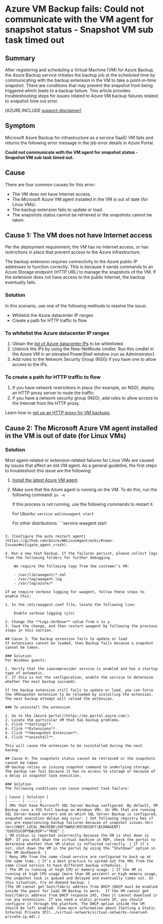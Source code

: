 <properties
   pageTitle="Azure VM Backup fails: Could not communicate with the VM agent for snapshot status - Snapshot VM sub task timed out | Microsoft Azure"
   description="Symptoms causes and resolutions for Azure VM backup failures related to could not communicate with the VM agent for snapshot status. Snapshot VM sub task timed out error"
   services="backup"
   documentationCenter=""
   authors="genlin"
   manager="jwhit"
   editor=""/>

<tags
    ms.service="backup"
    ms.workload="storage-backup-recovery"
    ms.tgt_pltfrm="na"
    ms.devlang="na"
    ms.topic="article"
    ms.date="04/21/2016"
    ms.author="jimpark; markgal"/>

# Azure VM Backup fails: Could not communicate with the VM agent for snapshot status - Snapshot VM sub task timed out

## Summary

After registering and scheduling a Virtual Machine (VM) for Azure Backup, the Azure Backup service initiates the backup job at the scheduled time by communicating with the backup extension in the VM to take a point-in-time snapshot. There are conditions that may prevent the snapshot from being triggered which leads to a backup failure. This article provides troubleshooting steps for issues related to Azure VM backup failures related to snapshot time out error.

[AZURE.INCLUDE [support-disclaimer](../../includes/support-disclaimer.md)]

## Symptom

Microsoft Azure Backup for infrastructure as a service (IaaS) VM fails and returns the following error message in the job error details in Azure Portal.

**Could not communicate with the VM agent for snapshot status - Snapshot VM sub task timed out.**

## Cause
There are four common causes for this error:

- The VM does not have Internet access.
- The Microsoft Azure VM agent installed in the VM is out of date (for Linux VMs).
- The backup extension fails to update or load.
- The snapshots status cannot be retrieved or the snapshots cannot be taken.

## Cause 1: The VM does not have Internet access
Per the deployment requirement, the VM has no Internet access, or has restrictions in place that prevent access to the Azure infrastructure.

The backup extension requires connectivity to the Azure public IP addresses to function correctly. This is because it sends commands to an Azure Storage endpoint (HTTP URL) to manage the snapshots of the VM. If the extension does not have access to the public Internet, the backup eventually fails.

### Solution
In this scenario, use one of the following methods to resolve the issue:

- Whitelist the Azure datacenter IP ranges
- Create a path for HTTP traffic to flow

### To whitelist the Azure datacenter IP ranges

1. Obtain the [list of Azure datacenter IPs](https://www.microsoft.com/download/details.aspx?id=41653) to be whitelisted.
2. Unblock the IPs by using the New-NetRoute cmdlet. Run this cmdlet in the Azure VM in an elevated PowerShell window (run as Administrator).
3. Add rules to the Network Security Group (NSG) if you have one to allow access to the IPs.

### To create a path for HTTP traffic to flow

1. If you have network restrictions in place (for example, an NSG), deploy an HTTP proxy server to route the traffic.
2. If you have a network security group (NSG), add rules to allow access to the Internet from the HTTP proxy.

Learn how to [set up an HTTP proxy for VM backups](backup-azure-vms-prepare.md#using-an-http-proxy-for-vm-backups).

## Cause 2: The Microsoft Azure VM agent installed in the VM is out of date (for Linux VMs)

### Solution
Most agent-related or extension-related failures for Linux VMs are caused by issues that affect an old VM agent. As a general guideline, the first steps to troubleshoot this issue are the following:

1. [Install the latest Azure VM agent](https://acom-swtest-2.azurewebsites.net/documentation/articles/virtual-machines-linux-update-agent/).
2. Make sure that the Azure agent is running on the VM. To do this, run the following command:     ```ps -e```

    If this process is not running, use the following commands to restart it.

    For Ubuntu:     ```service walinuxagent start```

    For other distributions:     ```service waagent start
```

3. [Configure the auto restart agent](https://github.com/Azure/WALinuxAgent/wiki/Known-Issues#mitigate_agent_crash).

4. Run a new test backup. If the failures persist, please collect logs from the following folders for further debugging.

    We require the following logs from the customer’s VM:

    - /var/lib/waagent/*.xml
    - /var/log/waagent.log
    - /var/log/azure/*

If we require verbose logging for waagent, follow these steps to enable this:

1. In the /etc/waagent.conf file, locate the following line:

    Enable verbose logging (y|n)

2. Change the **Logs.Verbose** value from n to y.
3. Save the change, and then restart waagent by following the previous steps in this section.

## Cause 3: The backup extension fails to update or load
If extensions cannot be loaded, then Backup fails because a snapshot cannot be taken.

### Solution
For Windows guests:

1. Verify that the iaasvmprovider service is enabled and has a startup type of automatic.
2. If this is not the configuration, enable the service to determine whether the next backup succeeds.

If the backup extension still fails to update or load, you can force the VMSnapshot extension to be reloaded by installing the extension. The next backup attempt will reload the extension.

### To uninstall the extension

1. Go to the [Azure portal](https://ms.portal.azure.com/).
2. Locate the particular VM that has backup problems.
3. Click **Settings**.
4. Click **Extensions**.
5. Click **Vmsnapshot Extension**.
6. Click **uninstall**.

This will cause the extension to be reinstalled during the next backup.

## Cause 4: The snapshots status cannot be retrieved or the snapshots cannot be taken
VM backup relies on issuing snapshot command to underlying storage. The backup can fail because it has no access to storage or because of a delay in snapshot task execution.

### Solution
The following conditions can cause snapshot task failure:

| Cause | Solution |
| ----- | ----- |
| VMs that have Microsoft SQL Server Backup configured. By default, VM Backup runs a VSS Full backup on Windows VMs. On VMs that are running SQL Server-based servers and on which SQL Server Backup is configured, snapshot execution delays may occur. | Set following registry key if you are experiencing backup failures because of snapshot issues.<br><br>[HKEY_LOCAL_MACHINE\SOFTWARE\MICROSOFT\BCDRAGENT] "USEVSSCOPYBACKUP"="TRUE" |
| VM status is reported incorrectly because the VM is shut down in RDP. If you shut down the virtual machine in RDP, check the portal to determine whether that VM status is reflected correctly. | If it’s not, shut down the VM in the portal by using the ”Shutdown” option in the VM dashboard. |
| Many VMs from the same cloud service are configured to back up at the same time. | It’s a best practice to spread out the VMs from the same cloud service to have different backup schedules. |
| The VM is running at high CPU or memory usage. | If the VM is running at high CPU usage (more than 90 percent) or high memory usage, the snapshot task is queued and delayed and eventually times out. In this situation, try on-demand backup. |
|The VM cannot get host/fabric address from DHCP.|DHCP must be enabled inside the guest for IaaS VM Backup to work.  If the VM cannot get host/fabric address from DHCP response 245, then it cannot download ir run any extensions. If you need a static private IP, you should configure it through the platform. The DHCP option inside the VM should be left enabled. View more information about [Setting a Static Internal Private IP](../virtual-network/virtual-networks-reserved-private-ip.md).|
